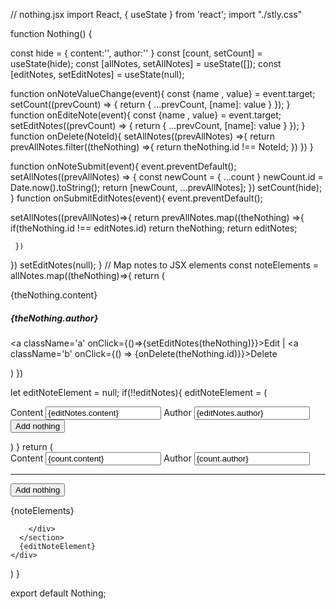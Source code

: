 
// nothing.jsx
import React, { useState } from 'react';
import "./stly.css"

function Nothing() {

  const hide = {
      content:'', 
      author:''
  }
  const [count, setCount] = useState(hide);
  const [allNotes, setAllNotes] = useState([]);
  const [editNotes, setEditNotes] = useState(null);

  function onNoteValueChange(event){
    const {name , value} = event.target;
    setCount((prevCount) => {
      return {
        ...prevCount,
      [name]: value
      }
    });
  }
  function onEditeNote(event){
    const {name , value} = event.target;
    setEditNotes((prevCount) => {
      return {
        ...prevCount,
      [name]: value
      }
    });
  }
  function onDelete(NoteId){
    setAllNotes((prevAllNotes) =>{
      return prevAllNotes.filter((theNothing) =>{
        return theNothing.id !== NoteId;
      })
    })
  }

 function onNoteSubmit(event){
  event.preventDefault();
  setAllNotes((prevAllNotes) => {
    const newCount = { ...count }
    newCount.id = Date.now().toString();
    return [newCount, ...prevAllNotes];
 })
  setCount(hide);
 }
 function onSubmitEditNotes(event){
  event.preventDefault();

  setAllNotes((prevAllNotes)=>{
     return prevAllNotes.map((theNothing) =>{
        if(theNothing.id !== editNotes.id) return theNothing;
        return editNotes;
        
     })
  })
  setEditNotes(null);
 }
// Map notes to JSX elements
 const noteElements = allNotes.map((theNothing)=>{
  return (
    <div key={theNothing.id} className='app-notes'>
      <p>{theNothing.content}</p>
      <h5>{theNothing.author}</h5>
      <p>
        <a className='a' onClick={()=>{setEditNotes(theNothing)}}>Edit</a>
        <span>|</span>
        <a className='b' onClick={() => {onDelete(theNothing.id)}}>Delete</a>
      </p>
    </div>
  )
 })

let editNoteElement = null;
if(!!editNotes){
  editNoteElement = (
    <div className="edit-note">
        <form onSubmit={onSubmitEditNotes}>
          <label>Content</label>
          <input 
            type="text"
            placeholder='Enter content'
            name="content"
            value={editNotes.content}
           onChange={onEditeNote}
          />
          <label>Author</label>
          <input 
            type='text'
            placeholder='Enter author'
            name='author'
            value={editNotes.author}
           onChange={onEditeNote}
          />   
          <button type='submit'>Add nothing</button>
          </form>
    </div>
  )
}
  return (
    <div className='body'>
      <section className='section-name'>
        <div className='div-name'>
          <form onSubmit={onNoteSubmit}>
          <label>Content</label>
          <input 
            type="text"
            placeholder='Enter content'
            name="content"
            value={count.content}
            onChange={onNoteValueChange}
          />
          <label>Author</label>
          <input 
            type='text'
            placeholder='Enter author'
            name='author'
            value={count.author}
            onChange={onNoteValueChange}
          />        
        <hr/>
          <button type='submit'>Add nothing</button>
          </form>
        <div className='app-notes'>
         {noteElements}
        </div>

        </div>
      </section>
      {editNoteElement}
    </div>
  )
}

export default Nothing;
